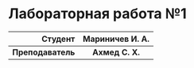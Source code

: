 # Лабораторная работа №1

| Студент           | Мариничев И. А. |
| ----------------: | :-------------: |
| **Преподаватель** | **Ахмед С. Х.** |